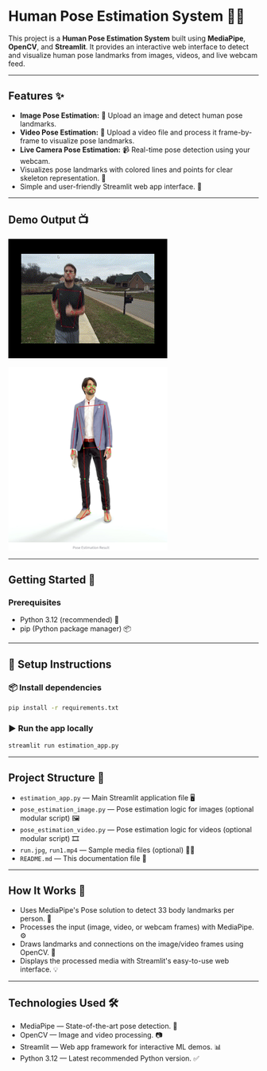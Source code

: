 # Human Pose Estimation System 🧍‍♂️

This project is a **Human Pose Estimation System** built using **MediaPipe**, **OpenCV**, and **Streamlit**. It provides an interactive web interface to detect and visualize human pose landmarks from images, videos, and live webcam feed.

---

## Features ✨

- **Image Pose Estimation:** 📸 Upload an image and detect human pose landmarks.
- **Video Pose Estimation:** 🎥 Upload a video file and process it frame-by-frame to visualize pose landmarks.
- **Live Camera Pose Estimation:** 📹 Real-time pose detection using your webcam.
- Visualizes pose landmarks with colored lines and points for clear skeleton representation. 🦴
- Simple and user-friendly Streamlit web app interface. 🚀

---

## Demo Output 📺

![Human Pose Estimation Demo Output Video](assets/demo.gif)

![Human Pose Estimation Demo Output Video](assets/demo.png)

---

## Getting Started 🚀

### Prerequisites

- Python 3.12 (recommended) 🐍
- pip (Python package manager) 📦

---

## 📝 Setup Instructions  

### 📦 Install dependencies  

```bash
pip install -r requirements.txt
```

### ▶️ Run the app locally

```bash
streamlit run estimation_app.py
```

---

## Project Structure 📂

- `estimation_app.py` — Main Streamlit application file 🖥️
- `pose_estimation_image.py` — Pose estimation logic for images (optional modular script) 🖼️
- `pose_estimation_video.py` — Pose estimation logic for videos (optional modular script) 🎞️
- `run.jpg`, `run1.mp4` — Sample media files (optional) 🏃‍♀️
- `README.md` — This documentation file 📝

---

## How It Works 🧠

- Uses MediaPipe's Pose solution to detect 33 body landmarks per person. 📌
- Processes the input (image, video, or webcam frames) with MediaPipe. ⚙️
- Draws landmarks and connections on the image/video frames using OpenCV. 🎨
- Displays the processed media with Streamlit's easy-to-use web interface. 💡

---

## Technologies Used 🛠️

- MediaPipe — State-of-the-art pose detection. 🌟
- OpenCV — Image and video processing. 📷
- Streamlit — Web app framework for interactive ML demos. 📊
- Python 3.12 — Latest recommended Python version. ✅
